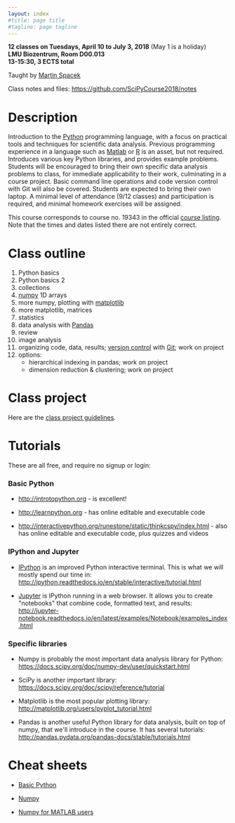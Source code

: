 ```yaml
---
layout: index
#title: page title
#tagline: page tagline
---
```


**12 classes on Tuesdays, April 10 to July 3, 2018** (May 1 is a holiday)<br>
**LMU Biozentrum, Room D00.013**<br>
**13-15:30, 3 ECTS total**

Taught by [Martin Spacek](http://mspacek.github.io)

Class notes and files: <https://github.com/SciPyCourse2018/notes>

# Description

Introduction to the [Python](https://en.wikipedia.org/wiki/Python_(programming_language))
programming language, with a focus on practical tools and techniques for scientific data
analysis. Previous programming experience in a language such as
[Matlab](https://en.wikipedia.org/wiki/MATLAB) or
[R](https://en.wikipedia.org/wiki/R_(programming_language)) is an asset, but not required.
Introduces various key Python libraries, and provides example problems. Students will be
encouraged to bring their own specific data analysis problems to class, for immediate
applicability to their work, culminating in a course project. Basic command line operations
and code version control with Git will also be covered. Students are expected to bring their
own laptop. A minimal level of attendance (9/12 classes) and participation is required, and
minimal homework exercises will be assigned.

This course corresponds to course no. 19343 in the official [course
listing](https://lsf.verwaltung.uni-muenchen.de/qisserver/rds?state=verpublish&status=init&vmfile=no&publishid=670358&moduleCall=webInfo&publishConfFile=webInfo&publishSubDir=veranstaltung). Note that the times and dates listed there are not entirely correct.

# Class outline

1. Python basics
2. Python basics 2
3. collections
4. [numpy](http://numpy.org) 1D arrays
5. more numpy, plotting with [matplotlib](http://matplotlib.org)
6. more matplotlib, matrices
7. statistics
8. data analysis with [Pandas](http://pandas.pydata.org)
9. review
10. image analysis
11. organizing code, data, results; [version
control](https://git-scm.com/book/en/v2/Getting-Started-About-Version-Control) with
[Git](https://git-scm.com/); work on project
12. options:
    - hierarchical indexing in pandas; work on project
    - dimension reduction & clustering; work on project

# Class project

Here are the [class project guidelines](project.md).

# Tutorials

These are all free, and require no signup or login:

### Basic Python

* <http://introtopython.org> - is excellent!

* <http://learnpython.org> - has online editable and executable code

* <http://interactivepython.org/runestone/static/thinkcspy/index.html> - also has online
  editable and executable code, plus quizzes and videos

### IPython and Jupyter

* [IPython](http://ipython.org) is an improved Python interactive terminal. This is
  what we will mostly spend our time in:
  <http://ipython.readthedocs.io/en/stable/interactive/tutorial.html>

* [Jupyter](http://jupyter.org) is IPython running in a web browser. It allows you to create
  "notebooks" that combine code, formatted text, and results:
  <http://jupyter-notebook.readthedocs.io/en/latest/examples/Notebook/examples_index.html>

### Specific libraries

* Numpy is probably the most important data analysis library for Python:
  <https://docs.scipy.org/doc/numpy-dev/user/quickstart.html>

* SciPy is another important library:
  <https://docs.scipy.org/doc/scipy/reference/tutorial>

* Matplotlib is the most popular plotting library:
  <http://matplotlib.org/users/pyplot_tutorial.html>

* Pandas is another useful Python library for data analysis, built on top of numpy, that we'll
  introduce in the course. It has several tutorials:
  <http://pandas.pydata.org/pandas-docs/stable/tutorials.html>

# Cheat sheets

* [Basic Python](https://perso.limsi.fr/pointal/_media/python:cours:mementopython3-english.pdf)

* [Numpy](https://s3.amazonaws.com/assets.datacamp.com/blog_assets/Numpy_Python_Cheat_Sheet.pdf)

* [Numpy for MATLAB users](https://docs.scipy.org/doc/numpy-dev/user/numpy-for-matlab-users.html)
